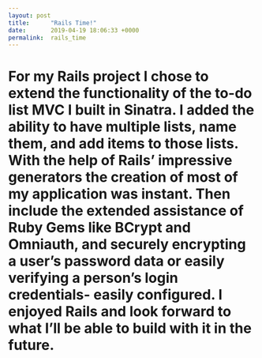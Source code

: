 ```yaml
---
layout: post
title:      "Rails Time!"
date:       2019-04-19 18:06:33 +0000
permalink:  rails_time
---
```



		 
#		 For my Rails project I chose to extend the functionality of the to-do list MVC I built in Sinatra.  I added the ability to have multiple lists, name them, and add items to those lists.  With the help of Rails’ impressive generators the creation of most of my application was instant.  Then include the extended assistance of Ruby Gems like BCrypt and Omniauth, and securely encrypting a user’s password data or easily verifying a person’s login credentials- easily configured.  I enjoyed Rails and look forward to what I’ll be able to build with it in the future.

